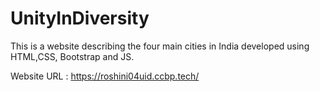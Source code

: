 # UnityInDiversity

This is a website describing the four main cities in India developed using HTML,CSS, Bootstrap and JS.

Website URL : https://roshini04uid.ccbp.tech/
